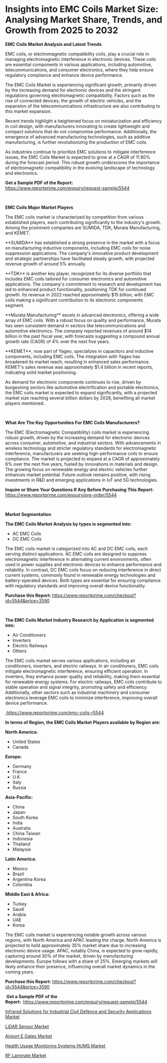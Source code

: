 <p><h1>Insights into EMC Coils Market Size: Analysing Market Share, Trends, and Growth from 2025 to 2032</h1></p><p><strong>EMC Coils Market Analysis and Latest Trends</strong></p>
<p><p>EMC coils, or electromagnetic compatibility coils, play a crucial role in managing electromagnetic interference in electronic devices. These coils are essential components in various applications, including automotive, telecommunications, and consumer electronics, where they help ensure regulatory compliance and enhance device performance.</p><p>The EMC Coils Market is experiencing significant growth, primarily driven by the increasing demand for electronic devices and the stringent regulations governing electromagnetic compatibility. Factors such as the rise of connected devices, the growth of electric vehicles, and the expansion of the telecommunications infrastructure are also contributing to this market expansion. </p><p>Recent trends highlight a heightened focus on miniaturization and efficiency in coil design, with manufacturers innovating to create lightweight and compact solutions that do not compromise performance. Additionally, the emergence of advanced manufacturing technologies, such as additive manufacturing, is further revolutionizing the production of EMC coils.</p><p>As industries continue to prioritize EMC solutions to mitigate interference issues, the EMC Coils Market is expected to grow at a CAGR of 11.80% during the forecast period. This robust growth underscores the importance of electromagnetic compatibility in the evolving landscape of technology and electronics.</p></p>
<p><strong>Get a Sample PDF of the Report:&nbsp;</strong> <a href="https://www.reportprime.com/enquiry/request-sample/5544?utm_campaign=2005&utm_medium=2&utm_source=Github&utm_content=ia&utm_term=19032025&utm_id=emc-coils">https://www.reportprime.com/enquiry/request-sample/5544</a></p>
<p>&nbsp;</p>
<p><strong>EMC Coils Major Market Players</strong></p>
<p><p>The EMC coils market is characterized by competition from various established players, each contributing significantly to the industry's growth. Among the prominent companies are SUMIDA, TDK, Murata Manufacturing, and KEMET.</p><p>**SUMIDA** has established a strong presence in the market with a focus on manufacturing inductive components, including EMC coils for noise suppression applications. The company's innovative product development and strategic partnerships have facilitated steady growth, with projected revenue growth of around 5% annually. </p><p>**TDK** is another key player, recognized for its diverse portfolio that includes EMC coils tailored for consumer electronics and automotive applications. The company's commitment to research and development has led to enhanced product functionality, positioning TDK for continued growth. Its revenue in 2022 reached approximately $15 billion, with EMC coils making a significant contribution to its electronic components segment.</p><p>**Murata Manufacturing** excels in advanced electronics, offering a wide array of EMC coils. With a robust focus on quality and performance, Murata has seen consistent demand in sectors like telecommunications and automotive electronics. The company reported revenues of around $14 billion in the past fiscal year, with forecasts suggesting a compound annual growth rate (CAGR) of 4% over the next five years.</p><p>**KEMET**, now part of Yageo, specializes in capacitors and inductive components, including EMC coils. The integration with Yageo has broadened its market reach, resulting in enhanced sales performance. KEMET's sales revenue was approximately $1.4 billion in recent reports, indicating solid market positioning.</p><p>As demand for electronic components continues to rise, driven by burgeoning sectors like automotive electrification and portable electronics, the EMC coils market is expected to expand significantly, with a projected market size reaching several billion dollars by 2028, benefiting all market players mentioned.</p></p>
<p>&nbsp;</p>
<p><strong>What Are The Key Opportunities For EMC Coils Manufacturers?</strong></p>
<p><p>The EMC (Electromagnetic Compatibility) coils market is experiencing robust growth, driven by the increasing demand for electronic devices across consumer, automotive, and industrial sectors. With advancements in wireless technology and stricter regulatory standards for electromagnetic interference, manufacturers are seeking high-performance coils to ensure compliance. The market is projected to expand at a CAGR of approximately 6% over the next five years, fueled by innovations in materials and design. The growing focus on renewable energy and electric vehicles further enhances market potential. Future outlook remains positive, with rising investments in R&D and emerging applications in IoT and 5G technologies.</p></p>
<p><strong>Inquire or Share Your Questions If Any Before Purchasing This Report:</strong> <a href="https://www.reportprime.com/enquiry/pre-order/5544?utm_campaign=2005&utm_medium=2&utm_source=Github&utm_content=ia&utm_term=19032025&utm_id=emc-coils">https://www.reportprime.com/enquiry/pre-order/5544</a></p>
<p>&nbsp;</p>
<p><strong>Market Segmentation</strong></p>
<p><strong>The EMC Coils Market Analysis by types is segmented into:</strong></p>
<p><ul><li>AC EMC Coils</li><li>DC EMC Coils</li></ul></p>
<p><p>The EMC coils market is categorized into AC and DC EMC coils, each serving distinct applications. AC EMC coils are designed to suppress electromagnetic interference in alternating current environments, often used in power supplies and electronic devices to enhance performance and reliability. In contrast, DC EMC coils focus on reducing interference in direct current systems, commonly found in renewable energy technologies and battery-operated devices. Both types are essential for ensuring compliance with regulatory standards and improving overall device functionality.</p></p>
<p><strong>Purchase this Report:&nbsp;</strong><a href="https://www.reportprime.com/checkout?id=5544&price=3590&utm_campaign=2005&utm_medium=2&utm_source=Github&utm_content=ia&utm_term=19032025&utm_id=emc-coils">https://www.reportprime.com/checkout?id=5544&price=3590</a></p>
<p>&nbsp;</p>
<p><strong>The EMC Coils Market Industry Research by Application is segmented into:</strong></p>
<p><ul><li>Air Conditioners</li><li>Inverters</li><li>Electric Railways</li><li>Others</li></ul></p>
<p><p>The EMC coils market serves various applications, including air conditioners, inverters, and electric railways. In air conditioners, EMC coils mitigate electromagnetic interference, ensuring efficient operation. In inverters, they enhance power quality and reliability, making them essential for renewable energy systems. For electric railways, EMC coils contribute to stable operation and signal integrity, promoting safety and efficiency. Additionally, other sectors such as industrial machinery and consumer electronics leverage EMC coils to minimize interference, improving overall device performance.</p></p>
<p><a href="https://www.reportprime.com/emc-coils-r5544?utm_campaign=2005&utm_medium=2&utm_source=Github&utm_content=ia&utm_term=19032025&utm_id=emc-coils">&nbsp;https://www.reportprime.com/emc-coils-r5544</a></p>
<p><strong>In terms of Region, the EMC Coils Market Players available by Region are:</strong></p>
<p>
    <p> <strong> North America: </strong>
        <ul>
            <li>United States</li>
            <li>Canada</li>
        </ul>
        </p> 
    <p> <strong> Europe: </strong>
        <ul>
            <li>Germany</li>
            <li>France</li>
            <li>U.K.</li>
            <li>Italy</li>
            <li>Russia</li>
        </ul>
        </p> 
    <p> <strong> Asia-Pacific: </strong>
        <ul>
            <li>China</li>
            <li>Japan</li>
            <li>South Korea</li>
            <li>India</li>
            <li>Australia</li>
            <li>China Taiwan</li>
            <li>Indonesia</li>
            <li>Thailand</li>
            <li>Malaysia</li>
        </ul>
        </p> 
    <p> <strong> Latin America: </strong>
        <ul>
            <li>Mexico</li>
            <li>Brazil</li>
            <li>Argentina Korea</li>
            <li>Colombia</li>
        </ul>
        </p> 
    <p> <strong> Middle East & Africa: </strong>
        <ul>
            <li>Turkey</li>
            <li>Saudi</li>
            <li>Arabia</li>
            <li>UAE</li>
            <li>Korea</li>
        </ul>
    </p>
    </p>
<p><p>The EMC coils market is experiencing notable growth across various regions, with North America and APAC leading the charge. North America is projected to hold approximately 35% market share due to increasing electronic device usage. APAC, notably China, is expected to grow rapidly, capturing around 30% of the market, driven by manufacturing developments. Europe follows with a share of 25%. Emerging markets will likely enhance their presence, influencing overall market dynamics in the coming years.</p></p>
<p><strong>Purchase this Report: </strong><a href="https://www.reportprime.com/checkout?id=5544&price=3590&utm_campaign=2005&utm_medium=2&utm_source=Github&utm_content=ia&utm_term=19032025&utm_id=emc-coils">https://www.reportprime.com/checkout?id=5544&price=3590</a></p>
<p>&nbsp;<strong>Get a Sample PDF of the Report:&nbsp;&nbsp;</strong><a href="https://www.reportprime.com/enquiry/request-sample/5544?utm_campaign=2005&utm_medium=2&utm_source=Github&utm_content=ia&utm_term=19032025&utm_id=emc-coils">https://www.reportprime.com/enquiry/request-sample/5544</a></p>
<p><strong></strong></p>
<p><p><a href="https://github.com/kohushamudo3/Market-Research-Report-List-1/blob/main/infrared-solutions-for-industrial-civil-defence-and-security-applications-market.md?utm_campaign=2005&utm_medium=2&utm_source=Github&utm_content=ia&utm_term=19032025&utm_id=emc-coils">Infrared Solutions for Industrial Civil Defence and Security Applications Market</a></p><p><a href="https://github.com/myrieronays5/Market-Research-Report-List-1/blob/main/lidar-sensor-market.md?utm_campaign=2005&utm_medium=2&utm_source=Github&utm_content=ia&utm_term=19032025&utm_id=emc-coils">LiDAR Sensor Market</a></p><p><a href="https://github.com/vestadjogile/Market-Research-Report-List-1/blob/main/airport-e-gates-market.md?utm_campaign=2005&utm_medium=2&utm_source=Github&utm_content=ia&utm_term=19032025&utm_id=emc-coils">Airport E Gates Market</a></p><p><a href="https://github.com/eskelimaksic/Market-Research-Report-List-1/blob/main/health-usage-monitoring-systems-hums-market.md?utm_campaign=2005&utm_medium=2&utm_source=Github&utm_content=ia&utm_term=19032025&utm_id=emc-coils">Health Usage Monitoring Systems HUMS Market</a></p><p><a href="https://github.com/gogashopkewy/Market-Research-Report-List-1/blob/main/rf-laminate-market.md?utm_campaign=2005&utm_medium=2&utm_source=Github&utm_content=ia&utm_term=19032025&utm_id=emc-coils">RF Laminate Market</a></p></p>
